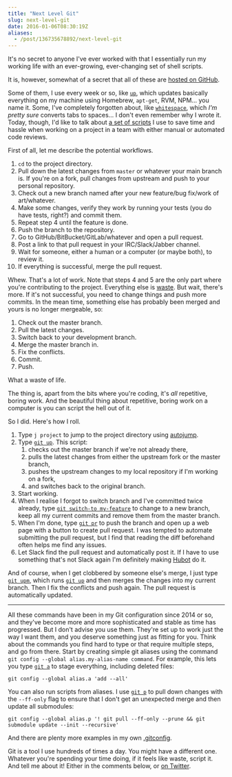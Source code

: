 ```yaml
---
title: "Next Level Git"
slug: next-level-git
date: 2016-01-06T08:30:19Z
aliases:
  - /post/136735678892/next-level-git
---
```


It's no secret to anyone I've ever worked with that I essentially run my working life with an ever-growing, ever-changing set of shell scripts.

It is, however, somewhat of a secret that all of these are [hosted on GitHub][fygm].

Some of them, I use every week or so, like [`up`][up], which updates basically everything on my machine using Homebrew, `apt-get`, RVM, NPM… you name it. Some, I've completely forgotten about, like [`whitespace`][whitespace], which _I'm pretty sure_ converts tabs to spaces… I don't even remember why I wrote it. Today, though, I'd like to talk about [a set of scripts][git scripts] I use to save time and hassle when working on a project in a team with either manual or automated code reviews.

<!--more-->

[fygm]: https://github.com/SamirTalwar/fygm
[git scripts]: https://github.com/SamirTalwar/fygm/tree/master/bin/git
[up]: https://github.com/SamirTalwar/fygm/blob/master/bin/unix/up
[whitespace]: https://github.com/SamirTalwar/fygm/blob/master/bin/unix/whitespace

First of all, let me describe the potential workflows.

1. `cd` to the project directory.
2. Pull down the latest changes from `master` or whatever your main branch is. If you're on a fork, pull changes from upstream and push to your personal repository.
3. Check out a new branch named after your new feature/bug fix/work of art/whatever.
4. Make some changes, verify they work by running your tests (you do have tests, right?) and commit them.
5. Repeat step 4 until the feature is done.
6. Push the branch to the repository.
7. Go to GitHub/BitBucket/GitLab/whatever and open a pull request.
8. Post a link to that pull request in your IRC/Slack/Jabber channel.
9. Wait for someone, either a human or a computer (or maybe both), to review it.
10. If everything is successful, merge the pull request.

Whew. That's a lot of work. Note that steps 4 and 5 are the only part where you're contributing to the project. Everything else is [waste][the 8 wastes]. But wait, there's more. If it's not successful, you need to change things and push more commits. In the mean time, something else has probably been merged and yours is no longer mergeable, so:

1. Check out the master branch.
2. Pull the latest changes.
3. Switch back to your development branch.
4. Merge the master branch in.
5. Fix the conflicts.
6. Commit.
7. Push.

What a waste of life.

[the 8 wastes]: https://goleansixsigma.com/8-wastes/

The thing is, apart from the bits where you're coding, it's _all_ repetitive, boring work. And the beautiful thing about repetitive, boring work on a computer is you can script the hell out of it.

So I did. Here's how I roll.

1. Type `j project` to jump to the project directory using [autojump][].
2. Type [`git up`][git update-master]. This script:
   1. checks out the master branch if we're not already there,
   2. pulls the latest changes from either the upstream fork or the master branch,
   3. pushes the upstream changes to my local repository if I'm working on a fork,
   4. and switches back to the original branch.
3. Start working.
4. When I realise I forgot to switch branch and I've committed twice already, type [`git switch-to my-feature`][git switch-to] to change to a new branch, keep all my current commits and remove them from the master branch.
5. When I'm done, type [`git pr`][git pull-request] to push the branch and open up a web page with a button to create pull request. I was tempted to automate submitting the pull request, but I find that reading the diff beforehand often helps me find any issues.
6. Let Slack find the pull request and automatically post it. If I have to use something that's not Slack again I'm definitely making [Hubot][] do it.

And of course, when I get clobbered by someone else's merge, I just type [`git upm`][git upm], which runs [`git up`][git update-master] and then merges the changes into my current branch. Then I fix the conflicts and push again. The pull request is automatically updated.

---

All these commands have been in my Git configuration since 2014 or so, and they've become more and more sophisticated and stable as time has progressed. But I don't advise you use them. They're set up to work just the way I want them, and you deserve something just as fitting for you. Think about the commands you find hard to type or that require multiple steps, and go from there. Start by creating simple git aliases using the command `git config --global alias.my-alias-name command`. For example, this lets you type [`git a`][git add-all] to stage everything, including deleted files:

    git config --global alias.a 'add --all'

You can also run scripts from aliases. I use [`git p`][git pull-everything] to pull down changes with the `--ff-only` flag to ensure that I don't get an unexpected merge and then update all submodules:

    git config --global alias.p '! git pull --ff-only --prune && git submodule update --init --recursive'

And there are plenty more examples in my own [.gitconfig][].

[autojump]: https://github.com/wting/autojump
[hubot]: https://hubot.github.com/
[.gitconfig]: https://github.com/SamirTalwar/fygm/blob/master/dotfiles/gitconfig
[git add-all]: https://github.com/SamirTalwar/fygm/blob/master/dotfiles/gitconfig#L42
[git pull-everything]: https://github.com/SamirTalwar/fygm/blob/master/dotfiles/gitconfig#L23
[git pull-request]: https://github.com/SamirTalwar/fygm/blob/master/bin/git/pull-request
[git switch-to]: https://github.com/SamirTalwar/fygm/blob/master/bin/git/switch-to
[git update-master]: https://github.com/SamirTalwar/fygm/blob/master/bin/git/update-master
[git upm]: https://github.com/SamirTalwar/fygm/blob/master/dotfiles/gitconfig#L42

Git is a tool I use hundreds of times a day. You might have a different one. Whatever you're spending your time doing, if it feels like waste, script it. And tell me about it! Either in the comments below, or [on Twitter][@samirtalwar].

[@samirtalwar]: https://twitter.com/SamirTalwar
